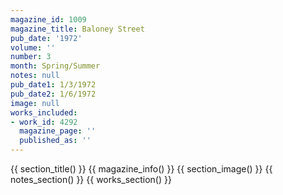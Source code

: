 ```yaml
---
magazine_id: 1009
magazine_title: Baloney Street
pub_date: '1972'
volume: ''
number: 3
month: Spring/Summer
notes: null
pub_date1: 1/3/1972
pub_date2: 1/6/1972
image: null
works_included:
- work_id: 4292
  magazine_page: ''
  published_as: ''
---
```


{{ section_title() }}
{{ magazine_info() }}
{{ section_image() }}
{{ notes_section() }}
{{ works_section() }}
